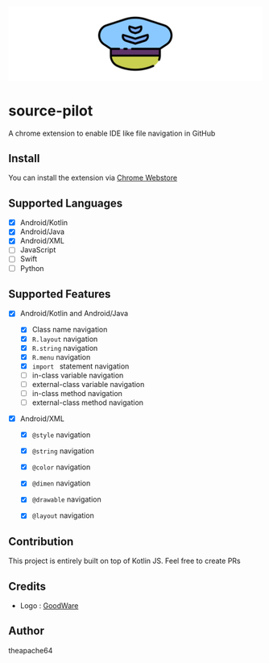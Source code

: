 ![](extras/graphics/banner.png)

# source-pilot

A chrome extension to enable IDE like file navigation in GitHub

## Install

You can install the extension via [Chrome Webstore](http://google.com)


## Supported Languages

- [x] Android/Kotlin
- [x] Android/Java
- [x] Android/XML
- [ ] JavaScript
- [ ] Swift
- [ ] Python

## Supported Features

- [x] Android/Kotlin and Android/Java
    - [x] Class name navigation
    - [x] `R.layout` navigation 
    - [x] `R.string` navigation
    - [x] `R.menu` navigation
    - [x] `import ` statement navigation
    - [ ] in-class variable navigation
    - [ ] external-class variable navigation
    - [ ] in-class method navigation
    - [ ] external-class method navigation
    
- [x] Android/XML

    - [x] `@style` navigation
    - [x] `@string` navigation
    - [x] `@color` navigation
    - [x] `@dimen` navigation
    - [x] `@drawable` navigation
    - [x] `@layout` navigation


## Contribution

This project is entirely built on top of Kotlin JS. Feel free to create PRs

## Credits

- Logo : [GoodWare](https://www.flaticon.com/authors/good-ware)

## Author
theapache64 